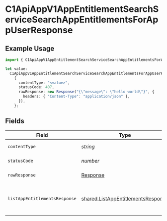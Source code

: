 # C1ApiAppV1AppEntitlementSearchServiceSearchAppEntitlementsForAppUserResponse

## Example Usage

```typescript
import { C1ApiAppV1AppEntitlementSearchServiceSearchAppEntitlementsForAppUserResponse } from "conductorone-sdk-typescript/sdk/models/operations";

let value:
  C1ApiAppV1AppEntitlementSearchServiceSearchAppEntitlementsForAppUserResponse =
    {
      contentType: "<value>",
      statusCode: 407,
      rawResponse: new Response("{\"message\": \"hello world\"}", {
        headers: { "Content-Type": "application/json" },
      }),
    };
```

## Fields

| Field                                                                                                 | Type                                                                                                  | Required                                                                                              | Description                                                                                           |
| ----------------------------------------------------------------------------------------------------- | ----------------------------------------------------------------------------------------------------- | ----------------------------------------------------------------------------------------------------- | ----------------------------------------------------------------------------------------------------- |
| `contentType`                                                                                         | *string*                                                                                              | :heavy_check_mark:                                                                                    | HTTP response content type for this operation                                                         |
| `statusCode`                                                                                          | *number*                                                                                              | :heavy_check_mark:                                                                                    | HTTP response status code for this operation                                                          |
| `rawResponse`                                                                                         | [Response](https://developer.mozilla.org/en-US/docs/Web/API/Response)                                 | :heavy_check_mark:                                                                                    | Raw HTTP response; suitable for custom response parsing                                               |
| `listAppEntitlementsResponse`                                                                         | [shared.ListAppEntitlementsResponse](../../../sdk/models/shared/listappentitlementsresponse.md)       | :heavy_minus_sign:                                                                                    | The ListAppEntitlementsResponse message contains a list of results and a nextPageToken if applicable. |